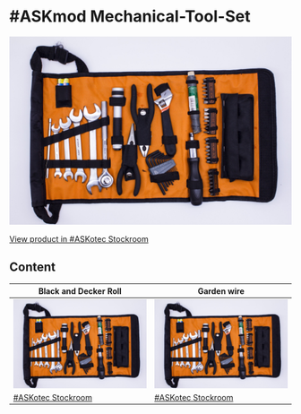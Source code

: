 # #ASKmod Mechanical-Tool-Set

![#ASKmod Mechanical Tool Set](https://raw.githubusercontent.com/opencultureagency/ASKmod-Mechanical-Tool-Set/main/images/ASKmod-Mechanical-Tool-Set.jpg)

[View product in #ASKotec Stockroom](https://askotec.openculture.agency/product/askmod-mechanical-tool-set/)

## Content

| Black and Decker Roll | Garden wire |
| --------------------- | ----------- |
| ![Black and Decker Roll](https://raw.githubusercontent.com/opencultureagency/ASKmod-Mechanical-Tool-Set/main/images/ASKmod-Mechanical-Tool-Set.jpg) | ![Garden Wire](https://raw.githubusercontent.com/opencultureagency/ASKmod-Mechanical-Tool-Set/main/images/ASKmod-Mechanical-Tool-Set.jpg) |
| [#ASKotec Stockroom](https://askotec.openculture.agency/product/blackdecker-tool-set/) | [#ASKotec Stockroom](https://askotec.openculture.agency/product/garden-wire/) |